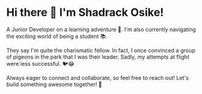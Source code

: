 # Hi there 👋 I'm Shadrack Osike!

A Junior Developer on a learning adventure 🚀. I'm also currently navigating the exciting world of being a student 📚.

They say I'm quite the charismatic fellow. In fact, I once convinced a group of pigeons in the park that I was their leader. Sadly, my attempts at flight were less successful. 🐦😂

Always eager to connect and collaborate, so feel free to reach out! Let's build something awesome together! 🤝
